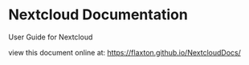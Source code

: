 # Nextcloud Documentation
User Guide for Nextcloud

view this document online at: https://flaxton.github.io/NextcloudDocs/

